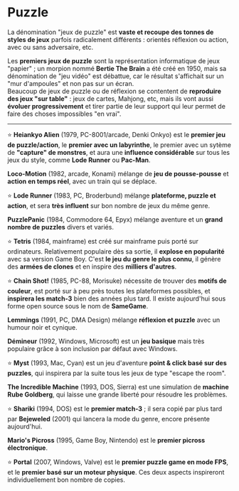 # Puzzle

La dénomination "jeux de puzzle" est **vaste et recoupe des tonnes de styles de jeux** parfois radicalement différents : orientés réflexion ou action, avec ou sans adversaire, etc.

Les **premiers jeux de puzzle** sont la représentation informatique de jeux "papier" ; un morpion nommé **Bertie The Brain** a été créé en 1950, mais sa dénomination de "jeu vidéo" est débattue, car le résultat s'affichait sur un "mur d'ampoules" et non pas sur un écran.  
Beaucoup de jeux de puzzle ou de réflexion se contentent de **reproduire des jeux "sur table"** : jeux de cartes, Mahjong, etc, mais ils vont aussi **évoluer progressivement** et tirer partie de leur support qui leur permet de faire des choses impossibles "en vrai".

---

:star: **Heiankyo Alien** (1979, PC-8001/arcade, Denki Onkyo) est le **premier jeu de puzzle/action**, le **premier avec un labyrinthe**, le premier avec un sytème de **"capture" de monstres**, et aura une **influence considérable** sur tous les jeux du style, comme **Lode Runner** ou **Pac-Man**.

**Loco-Motion** (1982, arcade, Konami) mélange de **jeu de pousse-pousse** et **action en temps réel**, avec un train qui se déplace.

:star: **Lode Runner** (1983, PC, Broderbund) mélange **plateforme, puzzle et action**, et sera **très influent** sur bon nombre de jeux du même genre.

**PuzzlePanic** (1984, Commodore 64, Epyx) mélange aventure et un **grand nombre de puzzles** divers et variés.

:star: **Tetris** (1984, mainframe) est créé sur mainframe puis porté sur ordinateurs. Relativement populaire dès sa sortie, il **explose en popularité** avec sa version Game Boy. C'est **le jeu du genre le plus connu**, il génère des **armées de clones** et en inspire des **milliers d'autres**.

:star: **Chain Shot!** (1985, PC-88, Morisuke) nécessite de trouver des **motifs de couleur**, est porté sur à peu près toutes les plateformes possibles, et **inspirera les match-3** bien des années plus tard. Il existe aujourd'hui sous forme open source sous le nom de **SameGame**.

**Lemmings** (1991, PC, DMA Design) mélange **réflexion et puzzle** avec un humour noir et cynique.

**Démineur** (1992, Windows, Microsoft) est un **jeu basique** mais très populaire grâce à son inclusion par défaut avec Windows.

:star: **Myst** (1993, Mac, Cyan) est un jeu d'aventure **point & click basé sur des puzzles**, qui inspirera par la suite tous les jeux de type "escape the room".

**The Incredible Machine** (1993, DOS, Sierra) est une simulation de **machine Rube Goldberg**, qui laisse une grande liberté pour résoudre les problèmes.

:star: **Shariki** (1994, DOS) est le **premier match-3** ; il sera copié par plus tard par **Bejeweled** (2001) qui lancera la mode du genre, encore présente aujourd'hui.

**Mario's Picross** (1995, Game Boy, Nintendo) est le **premier picross électronique**.

:star: **Portal** (2007, Windows, Valve) est le **premier puzzle game en mode FPS**, et le **premier basé sur un moteur physique**. Ces deux aspects inspireront individuellement bon nombre de copies.

